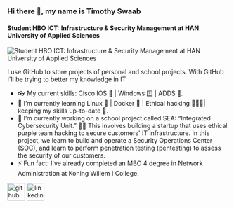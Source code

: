 ### Hi there 👋, my name is Timothy Swaab
#### Student HBO ICT: Infrastructure & Security Management at HAN University of Applied Sciences
![Student HBO ICT: Infrastructure & Security Management at HAN University of Applied Sciences]([https://camo.githubusercontent.com/103a0695931338907a00f7f20b013dd547a8a3838b2d2bd56719162e5f8ce7a7/68747470733a2f2f692e70696e696d672e636f6d2f6f726967696e616c732f62342f65332f37312f62346533373136313930343264316538303931386430393930346539306637642e676966](https://img-s-msn-com.akamaized.net/tenant/amp/entityid/BB1nEEIH.img?w=768&h=432&m=6))

I use GitHub to store projects of personal and school projects. With GitHub I'll be trying to better my knowledge in IT 

- 👓 My current skills: Cisco IOS 🛜 | Windows 🪟 | ADDS 🪪.
- 🌱 I’m currently learning Linux 🐧 | Docker 🐳 | Ethical hacking 🧑🏻‍💻| keeping my skills up-to-date 📖.
- 🔭 I’m currently working on a school project called SEA: “Integrated Cybersecurity Unit.” 🔐🪪 This involves building a startup that uses ethical purple team hacking to secure customers' IT infrastructure. In this project, we learn to build and operate a Security Operations Center (SOC), and learn to perform penetration testing (pentesting) to assess the security of our customers. 
- ⚡ Fun fact: I've already completed an MBO 4 degree in Network Administration at Koning Willem I College. 


[<img src='https://cdn.jsdelivr.net/npm/simple-icons@3.0.1/icons/github.svg' alt='github' height='40'>](https://github.com/Timothy-Swaab)  [<img src='https://cdn.jsdelivr.net/npm/simple-icons@3.0.1/icons/linkedin.svg' alt='linkedin' height='40'>](https://www.linkedin.com/in/timothy-swaab-1136871a7/)  

